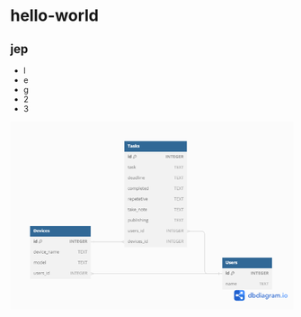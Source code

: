 # hello-world
## jep
 - l
 - e
 - g
 - 2
 - 3

![Database](https://github.com/JarkkoKuivala/hello-world/blob/master/Database.png)
